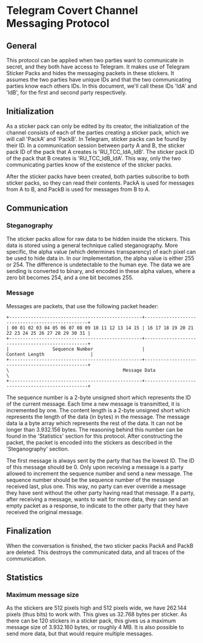 # Telegram Covert Channel Messaging Protocol
## General
This protocol can be applied when two parties want to communicate in secret, and they both have access to Telegram.
It makes use of Telegram Sticker Packs and hides the messaging packets in these stickers.
It assumes the two parties have unique IDs and that the two communicating parties know each others IDs.
In this document, we'll call these IDs 'IdA' and 'IdB', for the first and second party respectively.

## Initialization
As a sticker pack can only be edited by its creator, the initialization of the channel consists of 
each of the parties creating a sticker pack, which we will call 'PackA' and 'PackB'.
In Telegram, sticker packs can be found by their ID.
In a communication session between party A and B, the sticker pack ID of the pack that A creates is 'RU_TCC_IdA_IdB'.
The sticker pack ID of the pack that B creates is 'RU_TCC_IdB_IdA'.
This way, only the two communicating parties know of the existence of the sticker packs.

After the sticker packs have been created, both parties subscribe to both sticker packs, so they can read their contents.
PackA is used for messages from A to B, and PackB is used for messages from B to A.

## Communication
### Steganography
The sticker packs allow for raw data to be hidden inside the stickers.
This data is stored using a general technique called steganography.
More specific, the alpha value (which determines transparency) of each pixel can be used to hide data in.
In our implementation, the alpha value is either 255 or 254. The difference is undetectable to the human eye.
The data we are sending is converted to binary, and encoded in these alpha values, where a zero bit becomes 254,
and a one bit becomes 255.

### Message
Messages are packets, that use the following packet header:
```
+-------------------------------------------------+-------------------------------------------------+
| 00 01 02 03 04 05 06 07 08 09 10 11 12 13 14 15 | 16 17 18 19 20 21 22 23 24 25 26 27 28 29 30 31 |
+-------------------------------------------------+-------------------------------------------------+
|                Sequence Number                  |                  Content Length                 |
+-------------------------------------------------+-------------------------------------------------+
\                                          Message Data                                             \
+-------------------------------------------------+-------------------------------------------------+
```
The sequence number is a 2-byte unsigned short which represents the ID of the current message. 
Each time a new message is transmitted, it is incremented by one.
The content length is a 2-byte unsigned short which represents the length of the data (in bytes) in the message.
The message data ia a byte array which represents the rest of the data.
It can not be longer than 3.932.156 bytes.
The reasoning behind this number can be found in the 'Statistics' section for this protocol.
After constructing the packet, the packet is encoded into the stickers as described in the 'Steganography' section.

The first message is always sent by the party that has the lowest ID. The ID of this message should be 0.
Only upon receiving a message is a party allowed to increment the sequence number and send a new message.
The sequence number should be the sequence number of the message received last, plus one.
This way, no party can ever override a message they have sent without the other party having read that message.
If a party, after receiving a message, wants to wait for more data, they can send an empty packet as a response,
to indicate to the other party that they have received the original message.

## Finalization
When the conversation is finished, the two sticker packs PackA and PackB are deleted.
This destroys the communicated data, and all traces of the communication.

## Statistics
### Maximum message size
As the stickers are 512 pixels high and 512 pixels wide, we have 262.144 pixels (thus bits) to work with.
This gives us 32.768 bytes per sticker.
As there can be 120 stickers in a sticker pack, this gives us a maximum message size of 3.932.160 bytes,
or roughly 4 MB. It is also possible to send more data, but that would require multiple messages.
